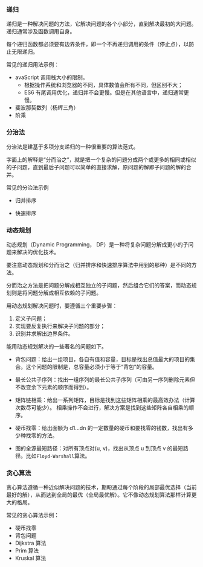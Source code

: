 ### 递归

递归是一种解决问题的方法，它解决问题的各个小部分，直到解决最初的大问题。递归通常涉及函数调用自身。

每个递归函数都必须要有边界条件，即一个不再递归调用的条件（停止点），以防止无限递归。

常见的递归用法示例：

- avaScript 调用栈大小的限制。
  - 根据操作系统和浏览器的不同，具体数值会所有不同，但区别不大；
  - ES6 有尾调用优化，递归并不会更慢。但是在其他语言中，递归通常更慢。
- 斐波那契数列（杨辉三角）
- 阶乘

### 分治法

分治法是建基于多项分支递归的一种很重要的算法范式。

字面上的解释是“分而治之”，就是把一个复杂的问题分成两个或更多的相同或相似的子问题，直到最后子问题可以简单的直接求解，原问题的解即子问题的解的合并。

常见的分治法示例

- 归并排序

- 快速排序

### 动态规划

动态规划（Dynamic Programming， DP）是一种将复杂问题分解成更小的子问题来解决的优化技术。

要注意动态规划和分而治之（归并排序和快速排序算法中用到的那种）是不同的方法。

分而治之方法是把问题分解成相互独立的子问题，然后组合它们的答案，而动态规划则是将问题分解成相互依赖的子问题。

用动态规划解决问题时，要遵循三个重要步骤：

1. 定义子问题；
2. 实现要反复执行来解决子问题的部分；
3. 识别并求解出边界条件。

能用动态规划解决的一些著名的问题如下。

- 背包问题：给出一组项目，各自有值和容量，目标是找出总值最大的项目的集合。这个问题的限制是，总容量必须小于等于“背包”的容量。

- 最长公共子序列：找出一组序列的最长公共子序列（可由另一序列删除元素但不改变余下元素的顺序而得到）。

- 矩阵链相乘：给出一系列矩阵，目标是找到这些矩阵相乘的最高效办法（计算次数尽可能少）。
  相乘操作不会进行，解决方案是找到这些矩阵各自相乘的顺序。

- 硬币找零：给出面额为 d1…dn 的一定数量的硬币和要找零的钱数，找出有多少种找零的方法。

- 图的全源最短路径：对所有顶点对(u, v)，找出从顶点 u 到顶点 v 的最短路径。比如`Floyd-Warshall`算法。

### 贪心算法

贪心算法遵循一种近似解决问题的技术，期盼通过每个阶段的局部最优选择（当前最好的解），从而达到全局的最优（全局最优解）。它不像动态规划算法那样计算更大的格局。

常见的贪心算法示例：

- 硬币找零
- 背包问题
- Dijkstra 算法
- Prim 算法
- Kruskal 算法
